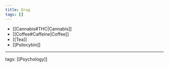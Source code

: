 ```yaml
---
title: Drug
tags: []
---
```


- [[Cannabis#THC|Cannabis]]
- [[Coffee#Caffeine|Coffee]]
- [[Tea]]
- [[Psilocybin]]

---

tags: [[Psychology]]